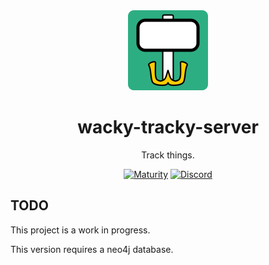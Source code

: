 <div align = "center">
  <img alt = "project logo" src = "var/logo.png" width = "128" />
  <h1>wacky-tracky-server</h1>

Track things.

[![Maturity](https://img.shields.io/badge/maturity-Beta-orange)](#none)
[![Discord](https://img.shields.io/discord/846737624960860180?label=Discord%20Server)](https://discord.gg/jhYWWpNJ3v)

</div>

## TODO

This project is a work in progress.

This version requires a neo4j database. 

